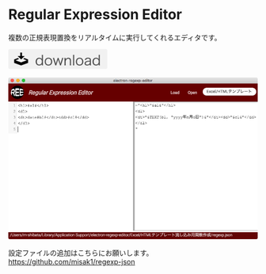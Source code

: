 # Regular Expression Editor

複数の正規表現置換をリアルタイムに実行してくれるエディタです。

<p>
<a href="https://github.com/misak1/electron-regexp-editor/releases/">
<img src="https://github.com/misak1/electron-regexp-editor/blob/images/images/download.png?raw=true" width="200" alt="DOWNLOAD">
</a>
</p>

![スクリーンショット](https://github.com/misak1/electron-regexp-editor/blob/images/images/%E3%82%B9%E3%82%AF%E3%83%AA%E3%83%BC%E3%83%B3%E3%82%B7%E3%83%A7%E3%83%83%E3%83%88%202016-12-30%2015.02.28.png?raw=true "スクリーンショット")


設定ファイルの追加はこちらにお願いします。  
https://github.com/misak1/regexp-json

